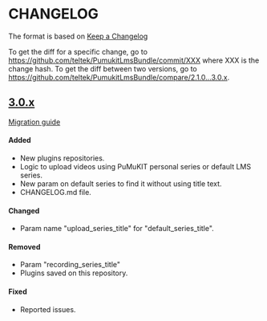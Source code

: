 # CHANGELOG

The format is based on [Keep a Changelog](https://keepachangelog.com/en/1.0.0/)

To get the diff for a specific change, go to https://github.com/teltek/PumukitLmsBundle/commit/XXX where XXX is the change hash.
To get the diff between two versions, go to https://github.com/teltek/PumukitLmsBundle/compare/2.1.0...3.0.x.

## [3.0.x](https://github.com/teltek/PumukitLmsBundle/compare/2.1.0...3.0.x)

[Migration guide](https://github.com/teltek/PumukitLmsBundle/blob/3.0.x/Resources/doc/MIGRATION.md)

#### Added
- New plugins repositories.
- Logic to upload videos using PuMuKIT personal series or default LMS series.
- New param on default series to find it without using title text.
- CHANGELOG.md file.

#### Changed
- Param name "upload_series_title" for "default_series_title".

#### Removed
- Param "recording_series_title"
- Plugins saved on this repository. 

#### Fixed
- Reported issues.

